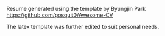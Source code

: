 Resume generated using the template by Byungjin Park https://github.com/posquit0/Awesome-CV

The latex template was further edited to suit personal needs.

